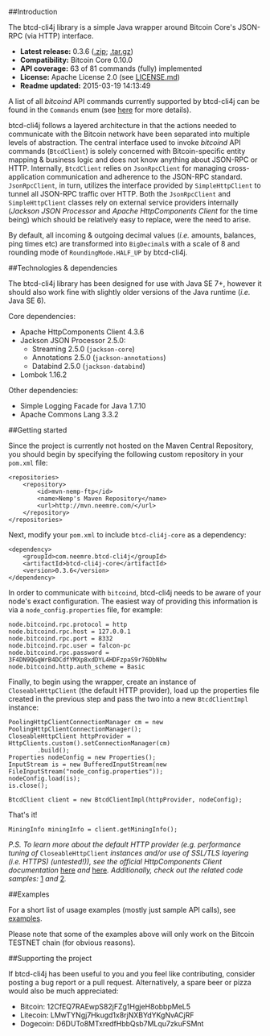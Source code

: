 ##Introduction

The btcd-cli4j library is a simple Java wrapper around Bitcoin Core's JSON-RPC (via HTTP) interface. 

* **Latest release:** 0.3.6 ([.zip](https://github.com/priiduneemre/btcd-cli4j/archive/0.3.6.zip); [.tar.gz](https://github.com/priiduneemre/btcd-cli4j/archive/0.3.6.tar.gz))
* **Compatibility:** Bitcoin Core 0.10.0
* **API coverage:** 63 of 81 commands (fully) implemented
* **License:** Apache License 2.0 (see [LICENSE.md](https://github.com/priiduneemre/btcd-cli4j/blob/master/LICENSE.md))
* **Readme updated:** 2015-03-19 14:13:49

A list of all *bitcoind* API commands currently supported by btcd-cli4j can be found in the `Commands` enum (see [here](https://github.com/priiduneemre/btcd-cli4j/blob/master/core/src/main/java/com/neemre/btcdcli4j/core/Commands.java) for more details).

btcd-cli4j follows a layered architecture in that the actions needed to communicate with the Bitcoin network have been separated into multiple levels of abstraction. The central interface used to invoke *bitcoind* API commands (`BtcdClient`) is solely concerned with Bitcoin-specific entity mapping & business logic and does not know anything about JSON-RPC or HTTP. Internally, `BtcdClient` relies on `JsonRpcClient` for managing cross-application communication and adherence to the JSON-RPC standard. `JsonRpcClient`, in turn, utilizes the interface provided by `SimpleHttpClient` to tunnel all JSON-RPC traffic over HTTP. Both the `JsonRpcClient` and `SimpleHttpClient` classes rely on external service providers internally (*Jackson JSON Processor* and *Apache HttpComponents Client* for the time being) which should be relatively easy to replace, were the need to arise.

By default, all incoming & outgoing decimal values (*i.e.* amounts, balances, ping times etc) are transformed into `BigDecimal`s with a scale of 8 and rounding mode of `RoundingMode.HALF_UP` by btcd-cli4j.


##Technologies & dependencies

The btcd-cli4j library has been designed for use with Java SE 7+, however it should also work fine with slightly older versions of the Java runtime (*i.e.* Java SE 6).

Core dependencies:
* Apache HttpComponents Client 4.3.6
* Jackson JSON Processor 2.5.0:
  * Streaming 2.5.0 (`jackson-core`) 
  * Annotations 2.5.0 (`jackson-annotations`)
  * Databind 2.5.0 (`jackson-databind`)
* Lombok 1.16.2

Other dependencies:
* Simple Logging Facade for Java 1.7.10
* Apache Commons Lang 3.3.2


##Getting started

Since the project is currently not hosted on the Maven Central Repository, you should begin by specifying the following custom repository in your `pom.xml` file:

	<repositories>
		<repository>
			<id>mvn-nemp-ftp</id>
			<name>Nemp's Maven Repository</name>
			<url>http://mvn.neemre.com/</url>
		</repository>
	</repositories>

Next, modify your `pom.xml` to include `btcd-cli4j-core` as a dependency:

	<dependency>
		<groupId>com.neemre.btcd-cli4j</groupId>
		<artifactId>btcd-cli4j-core</artifactId>
		<version>0.3.6</version>
	</dependency>

In order to communicate with `bitcoind`, btcd-cli4j needs to be aware of your node's exact configuration. The easiest way of providing this information is via a `node_config.properties` file, for example:

	node.bitcoind.rpc.protocol = http
	node.bitcoind.rpc.host = 127.0.0.1
	node.bitcoind.rpc.port = 8332
	node.bitcoind.rpc.user = falcon-pc
	node.bitcoind.rpc.password = 3F4DN9QGqWrB4DCdfYMXp8xdDYL4HDFzpaS9r76DbNhw
	node.bitcoind.http.auth_scheme = Basic

Finally, to begin using the wrapper, create an instance of `CloseableHttpClient` (the default HTTP provider), load up the properties file created in the previous step and pass the two into a new `BtcdClientImpl` instance: 

	PoolingHttpClientConnectionManager cm = new PoolingHttpClientConnectionManager();
	CloseableHttpClient httpProvider = HttpClients.custom().setConnectionManager(cm)
			.build();
	Properties nodeConfig = new Properties();
	InputStream is = new BufferedInputStream(new FileInputStream("node_config.properties"));
	nodeConfig.load(is);
	is.close();
	
	BtcdClient client = new BtcdClientImpl(httpProvider, nodeConfig);
	
That's it!
	
	MiningInfo miningInfo = client.getMiningInfo();
	
*P.S. To learn more about the default HTTP provider (e.g. performance tuning of* `CloseableHttpClient` *instances and/or use of SSL/TLS layering (i.e. HTTPS) (untested!)), see the official HttpComponents Client documentation* [here](http://hc.apache.org/httpcomponents-client-ga/tutorial/html/connmgmt.html#d5e380) *and* [here](http://hc.apache.org/httpcomponents-client-ga/tutorial/html/connmgmt.html#d5e436)*. Additionally, check out the related code samples:* [1](http://hc.apache.org/httpcomponents-client-4.4.x/httpclient/examples/org/apache/http/examples/client/ClientConfiguration.java) *and* [2](http://hc.apache.org/httpcomponents-client-4.4.x/httpclient/examples/org/apache/http/examples/client/ClientCustomSSL.java)*.* 


##Examples

For a short list of usage examples (mostly just sample API calls), see [examples](https://github.com/priiduneemre/btcd-cli4j/tree/master/examples/src/main). 

Please note that some of the examples above will only work on the Bitcoin TESTNET chain (for obvious reasons).


##Supporting the project

If btcd-cli4j has been useful to you and you feel like contributing, consider posting a bug report or a pull request. Alternatively, a spare beer or pizza would also be much appreciated:

* Bitcoin: 12CfEQ7RAEwpS82jFZg1HgjeH8obbpMeL5
* Litecoin: LMwTYNgj7Hkugd1x8rjNXBYdYKgNvACjRF
* Dogecoin: D6DUTo8MTxredfHbbQsb7MLqu7zkuFSMnt
